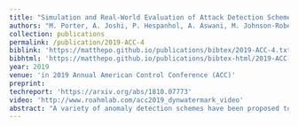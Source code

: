 ```yaml
---
title: "Simulation and Real-World Evaluation of Attack Detection Schemes"
authors: "M. Porter, A. Joshi, P. Hespanhol, A. Aswani, M. Johnson-Roberson, R. Vasudevan"
collection: publications
permalink: /publication/2019-ACC-4
biblink: 'https://matthepo.github.io/publications/bibtex/2019-ACC-4.txt'
bibhtml: 'https://matthepo.github.io/publications/bibtex-html/2019-ACC-4.html'
year: 2019
venue: 'in 2019 Annual American Control Conference (ACC)'
preprint:
techreport: 'https://arxiv.org/abs/1810.07773'
video: 'http://www.roahmlab.com/acc2019_dynwatermark_video'
abstract: "A variety of anomaly detection schemes have been proposed to detect malicious attacks to Cyber-Physical Systems. Among these schemes, Dynamic Watermarking methods have been proven highly effective at detecting a wide range of attacks. Unfortunately, in contrast to other anomaly detectors, no method has been presented to design a Dynamic Watermarking detector to achieve a user-specified false alarm rate, or subsequently evaluate the capabilities of an attacker under such a selection. This paper describes methods to measure the capability of an attacker, to numerically approximate this metric, and to design a Dynamic Watermarking detector that can achieve a user-specified rate of false alarms. The performance of the Dynamic Watermarking detector is compared to three classical anomaly detectors in simulation and on a real-world platform. These experiments illustrate that the attack capability under the Dynamic Watermarking detector is comparable to those of classic anomaly detectors. Importantly, these experiments also make clear that the Dynamic Watermarking detector is consistently able to detect attacks that the other class of detectors are unable to identify."
---
```

